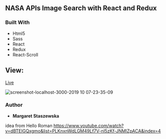 
## NASA APIs Image Search with React and Redux

### Built With

* Html5
* Sass
* React
* Redux
* React-Scroll

## View:
[Live](https://megfan.github.io/SPA_with_REACT-REDUX/)

![screenshot-localhost-3000-2019 10 07-23-35-09](https://user-images.githubusercontent.com/35031023/66350289-37dc7000-e95b-11e9-8ff5-08326a584d46.png)


### Author

* **Margaret Staszewska**

idea from Hello Roman https://www.youtube.com/watch?v=dBTEIGQxgmo&list=PLKnxnWdLGM49Lf7V-nl5zKf-JNMlZpACA&index=4


